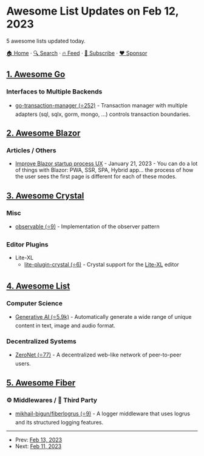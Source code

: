 # Awesome List Updates on Feb 12, 2023

5 awesome lists updated today.

[🏠 Home](/README.md) · [🔍 Search](https://www.trackawesomelist.com/search/) · [🔥 Feed](https://www.trackawesomelist.com/rss.xml) · [📮 Subscribe](https://trackawesomelist.us17.list-manage.com/subscribe?u=d2f0117aa829c83a63ec63c2f&id=36a103854c) · [❤️  Sponsor](https://github.com/sponsors/theowenyoung)



## [1. Awesome Go](/content/avelino/awesome-go/README.md)

### Interfaces to Multiple Backends

*   [go-transaction-manager (⭐252)](https://github.com/avito-tech/go-transaction-manager) - Transaction manager with multiple adapters (sql, sqlx, gorm, mongo, ...) controls transaction boundaries.

## [2. Awesome Blazor](/content/AdrienTorris/awesome-blazor/README.md)

### Articles / Others

*   [Improve Blazor startup process UX](https://ysmoradi.medium.com/improve-blazor-startup-process-ux-9461839e00ec) - January 21, 2023 - You can do a lot of things with Blazor: PWA, SSR, SPA, Hybrid app... the process of how the user sees the first page is different for each of these modes.

## [3. Awesome Crystal](/content/veelenga/awesome-crystal/README.md)

### Misc

*   [observable (⭐9)](https://github.com/TPei/observable) - Implementation of the observer pattern

### Editor Plugins

*   Lite-XL
    *   [lite-plugin-crystal (⭐6)](https://github.com/Tamnac/lite-plugin-crystal) - Crystal support for the [Lite-XL](https://lite-xl.com/en/) editor

## [4. Awesome List](/content/sindresorhus/awesome/README.md)

### Computer Science

*   [Generative AI (⭐5.9k)](https://github.com/steven2358/awesome-generative-ai#readme) - Automatically generate a wide range of unique content in text, image and audio format.

### Decentralized Systems

*   [ZeroNet (⭐77)](https://github.com/zolagonano/awesome-zeronet#readme) - A decentralized web-like network of peer-to-peer users.

## [5. Awesome Fiber](/content/gofiber/awesome-fiber/README.md)

### ⚙️ Middlewares / 🌱 Third Party

*   [mikhail-bigun/fiberlogrus (⭐9)](https://github.com/mikhail-bigun/fiberlogrus) - A logger middleware that uses logrus and its structured logging features.

---

- Prev: [Feb 13, 2023](/content/2023/02/13/README.md)
- Next: [Feb 11, 2023](/content/2023/02/11/README.md)